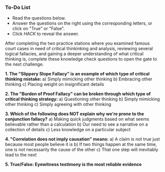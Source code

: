 

<div class="aside">
<h3>To-Do List</h3>
<ul>
  <li>Read the questions below.</li>
  <li>Answer the questions on the right using the corresponding letters, or click on "True" or "False".</li>
  <li>Click <em>HACK</em> to reveal the answer.</li>
</ul>
</div>

After completing the two practice stations where you examined famous court cases in need of critical thinkinking and analysis, reviewing several logical fallacies, and gaining a deeper understanding of what critical thinking is, complete these knowledge check questions to open the gate to the next challenge. 

<strong>1. The "Slippery Slope Fallacy" is an example of which type of critical thinking mistake: </strong>
a) Simply mimicking other thinking
b) Embracing other thinking
c) Placing weight on insignificant details

<strong>2. The "Burden of Proof Fallacy" can be broken through which type of critical thinking strategy:</strong>
a) Questioning other thinking
b) Simply mimicking other thinking
c) Simply agreeing with other thinking

<strong>3. Which of the following does NOT explain why we're prone to the conjunction fallacy?</strong>
a) Making quick judgments based on what seems believable rather than a calculation
b) Our need to see a narrative on a collection of details
c) Less knowledge on a particular subject

<strong>4. "Correlation does not imply causation" means:</strong>
a) A claim is not true just because most people believe it is
b) If two things happen at the same time, one is not necessarily the cause of the other
c) That one step will inevitably lead to the next

<strong>5. True/False: Eyewitness testimony is the most reliable evidence</strong>
